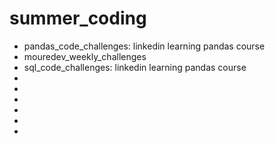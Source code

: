 # summer_coding

- pandas_code_challenges: linkedin learning pandas course
- mouredev_weekly_challenges
- sql_code_challenges: linkedin learning pandas course
-
-
-
-
-
-
